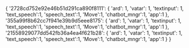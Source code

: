 { 
    '2728cd752e92e46b51d291ca890f8111':
      {
      'ard': 1,
      'vatar': 1,
      'textinput': 1,
      'text_speech':1,
      'speech_text':1,
      'Move':1,
      'chatbot_mngr':1,
      'app':1
      },
    '355a99f8b62cc7f941e39b9d5eee8175':
      {
      'ard': 1,
      'vatar': 1,
      'textinput': 1,
      'text_speech':1,
      'speech_text':1,
      'Move':1,
      'chatbot_mngr':1,
      'app':1
      },
    '21558929077dd542fb36a4ea4f621b28':
      {
      'ard': 1,
      'vatar': 1,
      'textinput': 1,
      'text_speech':1,
      'speech_text':1,
      'Move':1,
      'chatbot_mngr':1,
      'app':1
      }
 }

   
